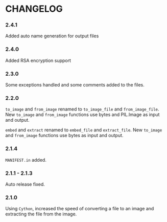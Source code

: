 CHANGELOG
=========

### 2.4.1

Added auto name generation for output files

### 2.4.0

Added RSA encryption support

### 2.3.0

Some exceptions handled and some comments added to the files.

### 2.2.0

`to_image` and `from_image` renamed to `to_image_file` and `from_image_file`. New `to_image` and `from_image` functions
use bytes and PIL.Image as input and output.

`embed` and `extract` renamed to `embed_file` and `extract_file`. New `to_image` and `from_image` functions use bytes as
input and output.

### 2.1.4

`MANIFEST.in` added.

### 2.1.1 - 2.1.3

Auto release fixed.

### 2.1.0

Using `Cython`, increased the speed of converting a file to an image and extracting the file from the image.